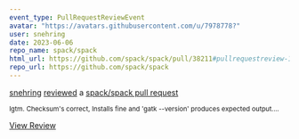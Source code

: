```yaml
---
event_type: PullRequestReviewEvent
avatar: "https://avatars.githubusercontent.com/u/7978778?"
user: snehring
date: 2023-06-06
repo_name: spack/spack
html_url: https://github.com/spack/spack/pull/38211#pullrequestreview-1466165083
repo_url: https://github.com/spack/spack
---
```


<a href='https://github.com/snehring' target='_blank'>snehring</a> <a href='https://github.com/spack/spack/pull/38211#pullrequestreview-1466165083' target='_blank'>reviewed</a> a <a href='https://github.com/spack/spack/pull/38211' target='_blank'>spack/spack pull request</a>

<small>lgtm. Checksum's correct, Installs fine and 'gatk --version' produces expected output....</small>

<a href='https://github.com/spack/spack/pull/38211#pullrequestreview-1466165083' target='_blank'>View Review</a>